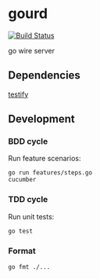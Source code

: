 # gourd

[![Build Status](https://travis-ci.org/raphaelmeyer/gourd.png)](https://travis-ci.org/raphaelmeyer/gourd)

go wire server

## Dependencies

[testify](http://github.com/stretchr/testify)

## Development

### BDD cycle

Run feature scenarios:
```
go run features/steps.go
cucumber
```

### TDD cycle

Run unit tests:
```
go test
```

### Format

```
go fmt ./...
```


